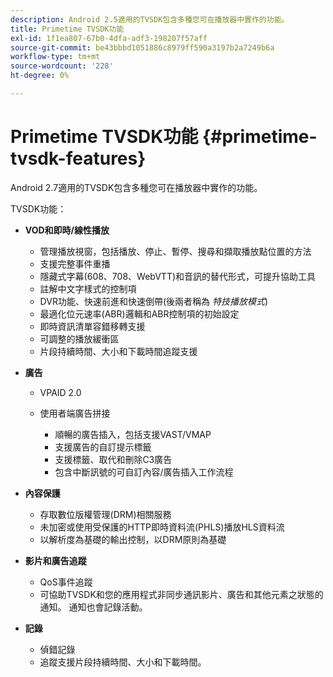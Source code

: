 ```yaml
---
description: Android 2.5適用的TVSDK包含多種您可在播放器中實作的功能。
title: Primetime TVSDK功能
exl-id: 1f1ea807-67b0-4dfa-adf3-198207f57aff
source-git-commit: be43bbbd1051886c8979ff590a3197b2a7249b6a
workflow-type: tm+mt
source-wordcount: '228'
ht-degree: 0%

---
```


# Primetime TVSDK功能 {#primetime-tvsdk-features}

Android 2.7適用的TVSDK包含多種您可在播放器中實作的功能。

TVSDK功能：

* **VOD和即時/線性播放**

   * 管理播放視窗，包括播放、停止、暫停、搜尋和擷取播放點位置的方法
   * 支援完整事件重播
   * 隱藏式字幕(608、708、WebVTT)和音訊的替代形式，可提升協助工具
   * 註解中文字樣式的控制項
   * DVR功能、快速前進和快速倒帶(後兩者稱為 *特技播放模式*)
   * 最適化位元速率(ABR)邏輯和ABR控制項的初始設定
   * 即時資訊清單容錯移轉支援
   * 可調整的播放緩衝區
   * 片段持續時間、大小和下載時間追蹤支援

* **廣告**

   * VPAID 2.0
   * 使用者端廣告拼接

      * 順暢的廣告插入，包括支援VAST/VMAP
      * 支援廣告的自訂提示標籤
      * 支援標籤、取代和刪除C3廣告
      * 包含中斷訊號的可自訂內容/廣告插入工作流程

* **內容保護**

   * 存取數位版權管理(DRM)相關服務
   * 未加密或使用受保護的HTTP即時資料流(PHLS)播放HLS資料流
   * 以解析度為基礎的輸出控制，以DRM原則為基礎

* **影片和廣告追蹤**

   * QoS事件追蹤
   * 可協助TVSDK和您的應用程式非同步通訊影片、廣告和其他元素之狀態的通知。 通知也會記錄活動。

* **記錄**

   * 偵錯記錄
   * 追蹤支援片段持續時間、大小和下載時間。

